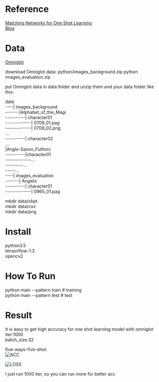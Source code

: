
# Reference
[Matching Networks for One Shot Learning](https://arxiv.org/abs/1606.04080)  
[Blog](https://duanyzhi.github.io/One-Shot-Learning/)

# Data
[Omniglot](https://github.com/brendenlake/omniglot)

download Omniglot data: python/images_background.zip python images_evaluation.zip  

put Omniglot data in data folder and unzip them and your data folder like this:  

data   
----| images_background  
-------|Alphabet_of_the_Magi  
----------| character01  
-------------| 0709_01.pag      
-------------| 0709_02.png       
              ...  
----------| character02    
            ...  
     |Anglo-Saxon_Futhorc  
----------|character01  
-------------...  
---------...    
-----...  
----| images_evaluation  
-------| Angelic  
----------| character01    
-------------| 0965_01.pag  


mkdir data/ckpt    
mkdir data/csv  
mkdir data/png  


# Install
python3.5  
tensorflow-1.3  
opencv2  

# How To Run
python main --pattern train     # training     
python main --pattern test      # test   

# Result
It is easy to get high accuracy for one shot learning model with omniglot  
iter:1000  
batch_size:32  

five-ways-five-shot:   
![ACC](https://github.com/duanyzhi/one_shot_learning/blob/master/data/png/acc.png)  

![LOSS](https://github.com/duanyzhi/one_shot_learning/blob/master/data/png/loss.png)  

I just run 1000 iter, so you can run more for better acc  
